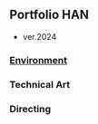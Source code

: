 ## Portfolio HAN
- ver.2024

### [Environment](https://github.com/initst/PortfolioHAN_2024/blob/main/Environment.md)

### Technical Art

### Directing
